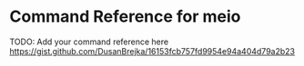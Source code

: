 # Command Reference for meio

TODO: Add your command reference here
https://gist.github.com/DusanBrejka/16153fcb757fd9954e94a404d79a2b23